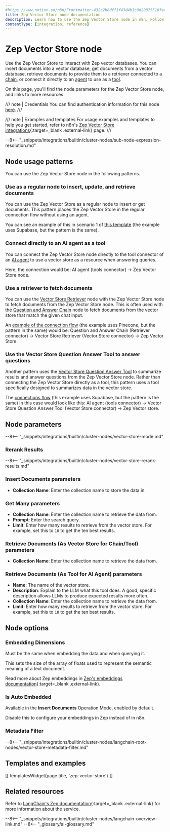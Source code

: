 ```yaml
---
#https://www.notion.so/n8n/Frontmatter-432c2b8dff1f43d4b1c8d20075510fe4
title: Zep Vector Store node documentation
description: Learn how to use the Zep Vector Store node in n8n. Follow technical documentation to integrate Zep Vector Store node into your workflows.
contentType: [integration, reference]
---
```


# Zep Vector Store node

Use the Zep Vector Store to interact with Zep vector databases. You can insert documents into a vector database, get documents from a vector database, retrieve documents to provide them to a retriever connected to a [chain](/glossary.md#ai-chain), or connect it directly to an [agent](/glossary.md#ai-agent) to use as a [tool](/glossary.md#ai-tool).

On this page, you'll find the node parameters for the Zep Vector Store node, and links to more resources.

/// note | Credentials
You can find authentication information for this node [here](/integrations/builtin/credentials/zep.md).
///

/// note | Examples and templates
For usage examples and templates to help you get started, refer to n8n's [Zep Vector Store integrations](https://n8n.io/integrations/zep-vector-store/){:target=_blank .external-link} page.
///

--8<-- "_snippets/integrations/builtin/cluster-nodes/sub-node-expression-resolution.md"

## Node usage patterns

You can use the Zep Vector Store node in the following patterns.

### Use as a regular node to insert, update, and retrieve documents

You can use the Zep Vector Store as a regular node to insert or get documents. This pattern places the Zep Vector Store in the regular connection flow without using an agent.

You can see an example of this in scenario 1 of [this template](https://n8n.io/workflows/2621-ai-agent-to-chat-with-files-in-supabase-storage/) (the example uses Supabase, but the pattern is the same).

### Connect directly to an AI agent as a tool

You can connect the Zep Vector Store node directly to the tool connector of an [AI agent](/integrations/builtin/cluster-nodes/root-nodes/n8n-nodes-langchain.agent/index.md) to use a vector store as a resource when answering queries.

Here, the connection would be: AI agent (tools connector) -> Zep Vector Store node.

### Use a retriever to fetch documents

You can use the [Vector Store Retriever](/integrations/builtin/cluster-nodes/sub-nodes/n8n-nodes-langchain.retrievervectorstore.md) node with the Zep Vector Store node to fetch documents from the Zep Vector Store node. This is often used with the [Question and Answer Chain](/integrations/builtin/cluster-nodes/root-nodes/n8n-nodes-langchain.chainretrievalqa/index.md) node to fetch documents from the vector store that match the given chat input.

An [example of the connection flow](https://n8n.io/workflows/1960-ask-questions-about-a-pdf-using-ai/) (the example uses Pinecone, but the pattern in the same) would be: Question and Answer Chain (Retriever connector) -> Vector Store Retriever (Vector Store connector) -> Zep Vector Store.

### Use the Vector Store Question Answer Tool to answer questions

Another pattern uses the [Vector Store Question Answer Tool](/integrations/builtin/cluster-nodes/sub-nodes/n8n-nodes-langchain.toolvectorstore.md) to summarize results and answer questions from the Zep Vector Store node. Rather than connecting the Zep Vector Store directly as a tool, this pattern uses a tool specifically designed to summarizes data in the vector store.

The [connections flow](https://n8n.io/workflows/2621-ai-agent-to-chat-with-files-in-supabase-storage/) (this example uses Supabase, but the pattern is the same) in this case would look like this: AI agent (tools connector) -> Vector Store Question Answer Tool (Vector Store connector) -> Zep Vector store.
	
## Node parameters

--8<-- "_snippets/integrations/builtin/cluster-nodes/vector-store-mode.md"

### Rerank Results

--8<-- "_snippets/integrations/builtin/cluster-nodes/vector-store-rerank-results.md"

### Insert Documents parameters

* **Collection Name**: Enter the collection name to store the data in.

<!-- vale from-write-good.Weasel = NO -->
### Get Many parameters
<!-- vale from-write-good.Weasel = YES -->

* **Collection Name**: Enter the collection name to retrieve the data from.
* **Prompt**: Enter the search query.
* **Limit**: Enter how many results to retrieve from the vector store. For example, set this to `10` to get the ten best results.

### Retrieve Documents (As Vector Store for Chain/Tool) parameters

* **Collection Name**: Enter the collection name to retrieve the data from.

### Retrieve Documents (As Tool for AI Agent) parameters

* **Name**: The name of the vector store.
* **Description**: Explain to the LLM what this tool does. A good, specific description allows LLMs to produce expected results more often.
* **Collection Name**: Enter the collection name to retrieve the data from.
* **Limit**: Enter how many results to retrieve from the vector store. For example, set this to `10` to get the ten best results.

## Node options

### Embedding Dimensions

Must be the same when embedding the data and when querying it.

This sets the size of the array of floats used to represent the semantic meaning of a text document.

Read more about Zep embeddings in [Zep's embeddings documentation](https://docs.getzep.com/deployment/embeddings/){:target=_blank .external-link}.

### Is Auto Embedded

Available in the **Insert Documents** Operation Mode, enabled by default.

Disable this to configure your embeddings in Zep instead of in n8n.

### Metadata Filter

--8<-- "_snippets/integrations/builtin/cluster-nodes/langchain-root-nodes/vector-store-metadata-filter.md"

## Templates and examples

<!-- see https://www.notion.so/n8n/Pull-in-templates-for-the-integrations-pages-37c716837b804d30a33b47475f6e3780 -->
[[ templatesWidget(page.title, 'zep-vector-store') ]]

## Related resources

Refer to [LangChain's Zep documentation](https://js.langchain.com/docs/integrations/vectorstores/zep/){:target=_blank .external-link} for more information about the service.

--8<-- "_snippets/integrations/builtin/cluster-nodes/langchain-overview-link.md"
--8<-- "_glossary/ai-glossary.md"
